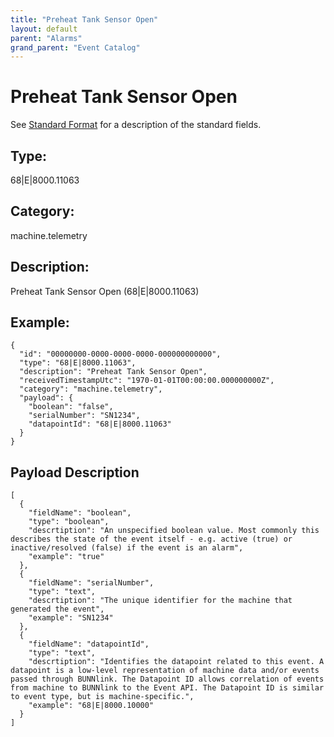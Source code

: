 ```yaml
---
title: "Preheat Tank Sensor Open"
layout: default
parent: "Alarms"
grand_parent: "Event Catalog"
---
```


# Preheat Tank Sensor Open

See [Standard Format](/event-subscriptions/event-format) for a description of the standard fields.

## Type:

68\|E\|8000.11063

## Category:

machine.telemetry

## Description: 

Preheat Tank Sensor Open (68\|E\|8000.11063)

## Example:

```
{
  "id": "00000000-0000-0000-0000-000000000000",
  "type": "68|E|8000.11063",
  "description": "Preheat Tank Sensor Open",
  "receivedTimestampUtc": "1970-01-01T00:00:00.000000000Z",
  "category": "machine.telemetry",
  "payload": {
    "boolean": "false",
    "serialNumber": "SN1234",
    "datapointId": "68|E|8000.11063"
  }
}
```

## Payload Description

```
[
  {
    "fieldName": "boolean",
    "type": "boolean",
    "descrtiption": "An unspecified boolean value. Most commonly this describes the state of the event itself - e.g. active (true) or inactive/resolved (false) if the event is an alarm",
    "example": "true"
  },
  {
    "fieldName": "serialNumber",
    "type": "text",
    "descrtiption": "The unique identifier for the machine that generated the event",
    "example": "SN1234"
  },
  {
    "fieldName": "datapointId",
    "type": "text",
    "descrtiption": "Identifies the datapoint related to this event. A datapoint is a low-level representation of machine data and/or events passed through BUNNlink. The Datapoint ID allows correlation of events from machine to BUNNlink to the Event API. The Datapoint ID is similar to event type, but is machine-specific.",
    "example": "68|E|8000.10000"
  }
]
```

